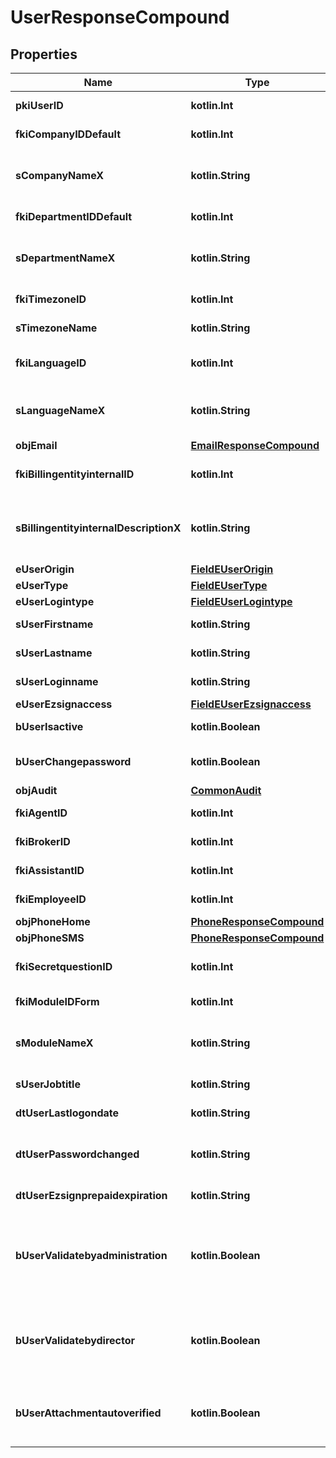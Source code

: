 
# UserResponseCompound

## Properties
Name | Type | Description | Notes
------------ | ------------- | ------------- | -------------
**pkiUserID** | **kotlin.Int** | The unique ID of the User | 
**fkiCompanyIDDefault** | **kotlin.Int** | The unique ID of the Company | 
**sCompanyNameX** | **kotlin.String** | The Name of the Company in the language of the requester | 
**fkiDepartmentIDDefault** | **kotlin.Int** | The unique ID of the Department | 
**sDepartmentNameX** | **kotlin.String** | The Name of the Department in the language of the requester | 
**fkiTimezoneID** | **kotlin.Int** | The unique ID of the Timezone | 
**sTimezoneName** | **kotlin.String** | The description of the Timezone | 
**fkiLanguageID** | **kotlin.Int** | The unique ID of the Language.  Valid values:  |Value|Description| |-|-| |1|French| |2|English| | 
**sLanguageNameX** | **kotlin.String** | The Name of the Language in the language of the requester | 
**objEmail** | [**EmailResponseCompound**](EmailResponseCompound.md) |  | 
**fkiBillingentityinternalID** | **kotlin.Int** | The unique ID of the Billingentityinternal. | 
**sBillingentityinternalDescriptionX** | **kotlin.String** | The description of the Billingentityinternal in the language of the requester | 
**eUserOrigin** | [**FieldEUserOrigin**](FieldEUserOrigin.md) |  | 
**eUserType** | [**FieldEUserType**](FieldEUserType.md) |  | 
**eUserLogintype** | [**FieldEUserLogintype**](FieldEUserLogintype.md) |  | 
**sUserFirstname** | **kotlin.String** | The first name of the user | 
**sUserLastname** | **kotlin.String** | The last name of the user | 
**sUserLoginname** | **kotlin.String** | The login name of the User. | 
**eUserEzsignaccess** | [**FieldEUserEzsignaccess**](FieldEUserEzsignaccess.md) |  | 
**bUserIsactive** | **kotlin.Boolean** | Whether the User is active or not | 
**bUserChangepassword** | **kotlin.Boolean** | Whether if the User is forced to change its password | 
**objAudit** | [**CommonAudit**](CommonAudit.md) |  | 
**fkiAgentID** | **kotlin.Int** | The unique ID of the Agent. |  [optional]
**fkiBrokerID** | **kotlin.Int** | The unique ID of the Broker. |  [optional]
**fkiAssistantID** | **kotlin.Int** | The unique ID of the Assistant. |  [optional]
**fkiEmployeeID** | **kotlin.Int** | The unique ID of the Employee. |  [optional]
**objPhoneHome** | [**PhoneResponseCompound**](PhoneResponseCompound.md) |  |  [optional]
**objPhoneSMS** | [**PhoneResponseCompound**](PhoneResponseCompound.md) |  |  [optional]
**fkiSecretquestionID** | **kotlin.Int** | The unique ID of the Secretquestion.  Valid values:  |Value|Description| |-|-| |1|The name of the hospital in which you were born| |2|The name of your grade school| |3|The last name of your favorite teacher| |4|Your favorite sports team| |5|Your favorite TV show| |6|Your favorite movie| |7|The name of the street on which you grew up| |8|The name of your first employer| |9|Your first car| |10|Your favorite food| |11|The name of your first pet| |12|Favorite musician/band| |13|What instrument you play| |14|Your father&#39;s middle name| |15|Your mother&#39;s maiden name| |16|Name of your eldest child| |17|Your spouse&#39;s middle name| |18|Favorite restaurant| |19|Childhood nickname| |20|Favorite vacation destination| |21|Your boat&#39;s name| |22|Date of Birth (YYYY-MM-DD)| |22|Secret Code| |22|Your reference code| |  [optional]
**fkiModuleIDForm** | **kotlin.Int** | The unique ID of the Module |  [optional]
**sModuleNameX** | **kotlin.String** | The Name of the Module in the language of the requester |  [optional]
**sUserJobtitle** | **kotlin.String** | The job title of the user |  [optional]
**dtUserLastlogondate** | **kotlin.String** | The last logon date of the User |  [optional]
**dtUserPasswordchanged** | **kotlin.String** | The date at which the User&#39;s password was last changed |  [optional]
**dtUserEzsignprepaidexpiration** | **kotlin.String** | The eZsign prepaid expiration date |  [optional]
**bUserValidatebyadministration** | **kotlin.Boolean** | Whether if the transactions in which the User is implicated must be validated by administrative personnel or not |  [optional]
**bUserValidatebydirector** | **kotlin.Boolean** | Whether if the transactions in which the User is implicated must be validated by a director or not |  [optional]
**bUserAttachmentautoverified** | **kotlin.Boolean** | Whether if Attachments uploaded by the User must be validated or not |  [optional]



